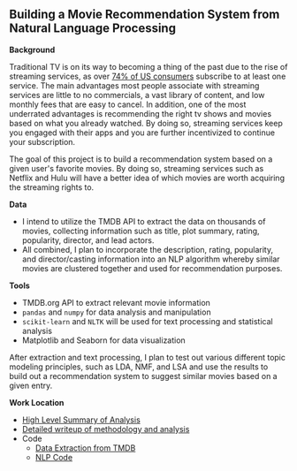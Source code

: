 ## **Building a Movie Recommendation System from Natural Language Processing**

 

**Background**

Traditional TV is on its way to becoming a thing of the past due to the rise of streaming services, as over [74% of US consumers](https://www.thedrum.com/news/2021/03/30/the-state-streaming) subscribe to at least one service. The main advantages most people associate with streaming services are little to no commercials, a vast library of content, and low monthly fees that are easy to cancel. In addition, one of the most underrated advantages is recommending the right tv shows and movies based on what you already watched. By doing so, streaming services keep you engaged with their apps and you are further incentivized to continue your subscription.



The goal of this project is to build a recommendation system based on a given user's favorite movies. By doing so, streaming services such as Netflix and Hulu will have a better idea of which movies are worth acquiring the streaming rights to.



 **Data**

- I intend to utilize the TMDB API to extract the data on thousands of movies, collecting information such as title, plot summary, rating, popularity, director, and lead actors.
- All combined, I plan to incorporate the description, rating, popularity, and director/casting information into an NLP algorithm whereby similar movies are clustered together and used for recommendation purposes.

 

**Tools**

- TMDB.org API to extract relevant movie information
- `pandas` and `numpy` for data analysis and manipulation
- `scikit-learn` and `NLTK` will be used for text processing and statistical analysis
- Matplotlib and Seaborn for data visualization

After extraction and text processing, I plan to test out various different topic modeling principles, such as LDA, NMF, and LSA and use the results to build out a recommendation system to suggest similar movies based on a given entry.



**Work Location**

- [High Level Summary of Analysis](https://github.com/prathapr91/nlp_movie_recommender/blob/main/NLP_Deck.pdf)
- [Detailed writeup of methodology and analysis](https://github.com/prathapr91/nlp_movie_recommender/blob/main/NLP_Writeup.md)
- Code
  - [Data Extraction from TMDB](https://github.com/prathapr91/nlp_movie_recommender/blob/main/1_data_extraction.ipynb)
  - [NLP Code](https://github.com/prathapr91/nlp_movie_recommender/blob/main/2_NLP_Code.ipynb)

